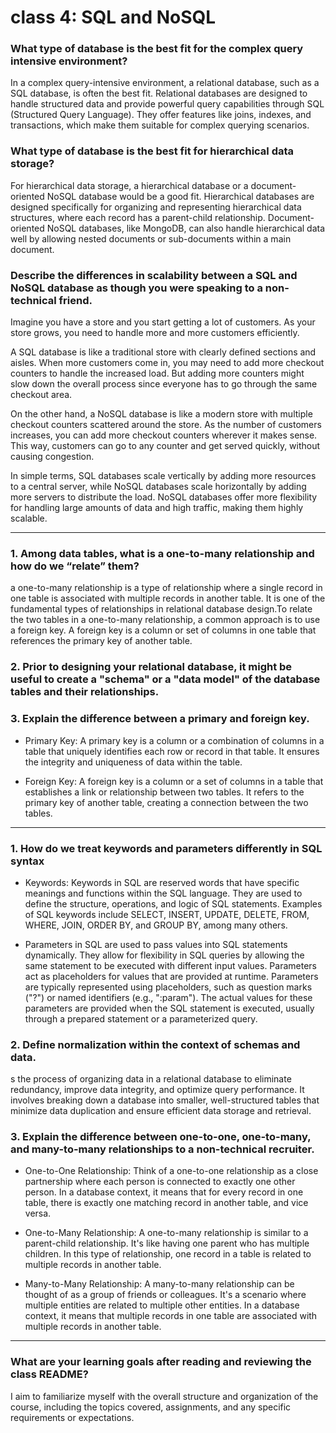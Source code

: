 # class 4: SQL and NoSQL
### What type of database is the best fit for the complex query intensive environment?
In a complex query-intensive environment, a relational database, such as a SQL database, is often the best fit. Relational databases are designed to handle structured data and provide powerful query capabilities through SQL (Structured Query Language). They offer features like joins, indexes, and transactions, which make them suitable for complex querying scenarios.

### What type of database is the best fit for hierarchical data storage?
For hierarchical data storage, a hierarchical database or a document-oriented NoSQL database would be a good fit. Hierarchical databases are designed specifically for organizing and representing hierarchical data structures, where each record has a parent-child relationship. Document-oriented NoSQL databases, like MongoDB, can also handle hierarchical data well by allowing nested documents or sub-documents within a main document.

### Describe the differences in scalability between a SQL and NoSQL database as though you were speaking to a non-technical friend.
Imagine you have a store and you start getting a lot of customers. As your store grows, you need to handle more and more customers efficiently.

A SQL database is like a traditional store with clearly defined sections and aisles. When more customers come in, you may need to add more checkout counters to handle the increased load. But adding more counters might slow down the overall process since everyone has to go through the same checkout area.

On the other hand, a NoSQL database is like a modern store with multiple checkout counters scattered around the store. As the number of customers increases, you can add more checkout counters wherever it makes sense. This way, customers can go to any counter and get served quickly, without causing congestion.

In simple terms, SQL databases scale vertically by adding more resources to a central server, while NoSQL databases scale horizontally by adding more servers to distribute the load. NoSQL databases offer more flexibility for handling large amounts of data and high traffic, making them highly scalable.

__________________________________________________________________________________________________________
### 1. Among data tables, what is a one-to-many relationship and how do we “relate” them?
 a one-to-many relationship is a type of relationship where a single record in one table is associated with multiple records in another table. It is one of the fundamental types of relationships in relational database design.To relate the two tables in a one-to-many relationship, a common approach is to use a foreign key. A foreign key is a column or set of columns in one table that references the primary key of another table.

### 2. Prior to designing your relational database, it might be useful to create a "schema" or a "data model" of the database tables and their relationships.

### 3. Explain the difference between a primary and foreign key.
- Primary Key:
A primary key is a column or a combination of columns in a table that uniquely identifies each row or record in that table. It ensures the integrity and uniqueness of data within the table.

- Foreign Key:
A foreign key is a column or a set of columns in a table that establishes a link or relationship between two tables. It refers to the primary key of another table, creating a connection between the two tables.

___________________________________________________________________________________________________________
### 1. How do we treat keywords and parameters differently in SQL syntax
- Keywords:
Keywords in SQL are reserved words that have specific meanings and functions within the SQL language. They are used to define the structure, operations, and logic of SQL statements. Examples of SQL keywords include SELECT, INSERT, UPDATE, DELETE, FROM, WHERE, JOIN, ORDER BY, and GROUP BY, among many others.

- Parameters in SQL are used to pass values into SQL statements dynamically. They allow for flexibility in SQL queries by allowing the same statement to be executed with different input values. Parameters act as placeholders for values that are provided at runtime.
Parameters are typically represented using placeholders, such as question marks ("?") or named identifiers (e.g., ":param"). The actual values for these parameters are provided when the SQL statement is executed, usually through a prepared statement or a parameterized query.

### 2. Define normalization within the context of schemas and data.
s the process of organizing data in a relational database to eliminate redundancy, improve data integrity, and optimize query performance. It involves breaking down a database into smaller, well-structured tables that minimize data duplication and ensure efficient data storage and retrieval.

### 3. Explain the difference between one-to-one, one-to-many, and many-to-many relationships to a non-technical recruiter.

- One-to-One Relationship:
Think of a one-to-one relationship as a close partnership where each person is connected to exactly one other person. In a database context, it means that for every record in one table, there is exactly one matching record in another table, and vice versa.

- One-to-Many Relationship:
A one-to-many relationship is similar to a parent-child relationship. It's like having one parent who has multiple children. In this type of relationship, one record in a table is related to multiple records in another table.

- Many-to-Many Relationship:
A many-to-many relationship can be thought of as a group of friends or colleagues. It's a scenario where multiple entities are related to multiple other entities. In a database context, it means that multiple records in one table are associated with multiple records in another table.

___________________________________________________________________________________________________________
 ### What are your learning goals after reading and reviewing the class README?
  I aim to familiarize myself with the overall structure and organization of the course, including the topics covered, assignments, and any specific requirements or expectations.
